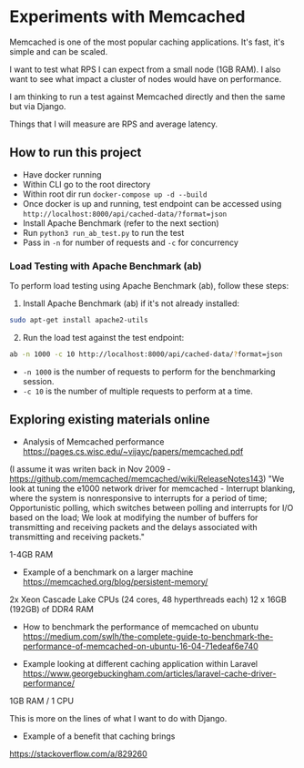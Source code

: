 # Experiments with Memcached

Memcached is one of the most popular caching applications. It's fast, it's simple and can be scaled.

I want to test what RPS I can expect from a small node (1GB RAM).
I also want to see what impact a cluster of nodes would have on performance.

I am thinking to run a test against Memcached directly and then the same but via Django.

Things that I will measure are RPS and average latency.

## How to run this project

- Have docker running
- Within CLI go to the root directory
- Within root dir run `docker-compose up -d --build`
- Once docker is up and running, test endpoint can be accessed using `http://localhost:8000/api/cached-data/?format=json`
- Install Apache Benchmark (refer to the next section)
- Run `python3 run_ab_test.py` to run the test
- Pass in `-n` for number of requests and `-c` for concurrency

### Load Testing with Apache Benchmark (ab)

To perform load testing using Apache Benchmark (ab), follow these steps:

1. Install Apache Benchmark (ab) if it's not already installed:

```sh
sudo apt-get install apache2-utils
```

2. Run the load test against the test endpoint:

```sh
ab -n 1000 -c 10 http://localhost:8000/api/cached-data/?format=json
```

- `-n 1000` is the number of requests to perform for the benchmarking session.
- `-c 10` is the number of multiple requests to perform at a time.


## Exploring existing materials online

- Analysis of Memcached performance
https://pages.cs.wisc.edu/~vijayc/papers/memcached.pdf

(I assume it was writen back in Nov 2009 - https://github.com/memcached/memcached/wiki/ReleaseNotes143)
"We look at tuning the e1000 network driver for memcached - Interrupt blanking, where the system is nonresponsive to interrupts for a period of time; Opportunistic
polling, which switches between polling and interrupts for
I/O based on the load; We look at modifying the number of
buffers for transmitting and receiving packets and the delays
associated with transmitting and receiving packets."

1-4GB RAM

- Example of a benchmark on a larger machine
https://memcached.org/blog/persistent-memory/

2x Xeon Cascade Lake CPUs (24 cores, 48 hyperthreads each)
12 x 16GB (192GB) of DDR4 RAM

- How to benchmark the performance of memcached on ubuntu
https://medium.com/swlh/the-complete-guide-to-benchmark-the-performance-of-memcached-on-ubuntu-16-04-71edeaf6e740

- Example looking at different caching application within Laravel
https://www.georgebuckingham.com/articles/laravel-cache-driver-performance/

1GB RAM / 1 CPU

This is more on the lines of what I want to do with Django.

- Example of a benefit that caching brings 

https://stackoverflow.com/a/829260